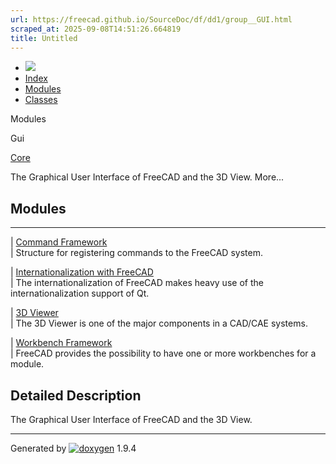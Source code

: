 ```yaml
---
url: https://freecad.github.io/SourceDoc/df/dd1/group__GUI.html
scraped_at: 2025-09-08T14:51:26.664819
title: Untitled
---
```


  * [ ![](https://www.freecad.org/svg/logo-freecad.svg) ](https://freecadweb.org "FreeCAD")
  * [Index](../../index.html "Index")
  * [Modules](../../modules.html "Modules list")
  * [Classes](../../annotated.html "Annotated list")

Modules

Gui

[Core](../../d4/d68/group__CORE.html)

The Graphical User Interface of FreeCAD and the 3D View. More...

##  Modules  
  
---  
| [Command Framework](../../d0/d0a/group__commands.html)  
| Structure for registering commands to the FreeCAD system.  
  
| [Internationalization with FreeCAD](../../de/dea/group__i18n.html)  
| The internationalization of FreeCAD makes heavy use of the
internationalization support of Qt.  
  
| [3D Viewer](../../d8/d7d/group__View3D.html)  
| The 3D Viewer is one of the major components in a CAD/CAE systems.  
  
| [Workbench Framework](../../d7/dc3/group__workbench.html)  
| FreeCAD provides the possibility to have one or more workbenches for a
module.  
  
  
## Detailed Description

The Graphical User Interface of FreeCAD and the 3D View.

* * *

Generated by
[![doxygen](../../doxygen.svg)](https://www.doxygen.org/index.html) 1.9.4

